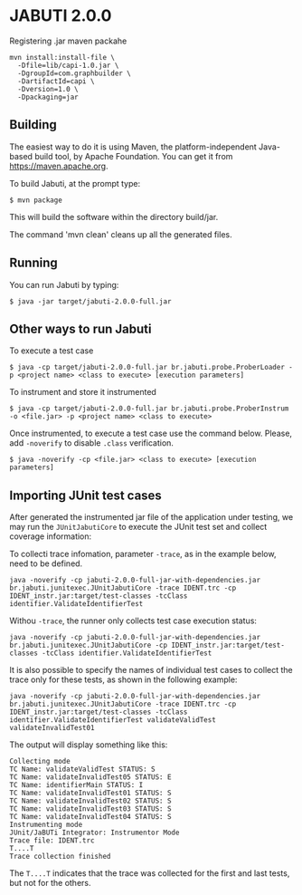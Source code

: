 # JABUTI 2.0.0

Registering .jar maven packahe

```
mvn install:install-file \
  -Dfile=lib/capi-1.0.jar \
  -DgroupId=com.graphbuilder \
  -DartifactId=capi \
  -Dversion=1.0 \
  -Dpackaging=jar
```

Building
--------

The easiest way to do it is using Maven, the platform-independent Java-based build tool, by Apache Foundation. You can get it from https://maven.apache.org.

To build Jabuti, at the prompt type:

```
$ mvn package
```

This will build the software within the directory build/jar.

The command 'mvn clean' cleans up all the generated files.

Running
-------

You can run Jabuti by typing:

```
$ java -jar target/jabuti-2.0.0-full.jar
```

Other ways to run Jabuti
------------------------

To execute a test case

```
$ java -cp target/jabuti-2.0.0-full.jar br.jabuti.probe.ProberLoader -p <project name> <class to execute> [execution parameters]
```

To instrument and store it instrumented

```
$ java -cp target/jabuti-2.0.0-full.jar br.jabuti.probe.ProberInstrum -o <file.jar> -p <project name> <class to execute>
```
Once instrumented, to execute a test case use the command below. Please, add `-noverify` to disable `.class` verification.

```
$ java -noverify -cp <file.jar> <class to execute> [execution parameters]
```

Importing JUnit test cases
--------------------------

After generated the instrumented jar file of the application under testing, we may run the `JUnitJabutiCore` to execute the JUnit test set and collect coverage information:

To collecti trace infomation, parameter `-trace`, as in the example below, need to be defined.

```
java -noverify -cp jabuti-2.0.0-full-jar-with-dependencies.jar br.jabuti.junitexec.JUnitJabutiCore -trace IDENT.trc -cp IDENT_instr.jar:target/test-classes -tcClass identifier.ValidateIdentifierTest
```

Withou `-trace`, the runner only collects test case execution status:

```
java -noverify -cp jabuti-2.0.0-full-jar-with-dependencies.jar br.jabuti.junitexec.JUnitJabutiCore -cp IDENT_instr.jar:target/test-classes -tcClass identifier.ValidateIdentifierTest
```

It is also possible to specify the names of individual test cases to collect the trace only for these tests, as shown in the following example:

```
java -noverify -cp jabuti-2.0.0-full-jar-with-dependencies.jar br.jabuti.junitexec.JUnitJabutiCore -trace IDENT.trc -cp IDENT_instr.jar:target/test-classes -tcClass identifier.ValidateIdentifierTest validateValidTest validateInvalidTest01
```


The output will display something like this:

```
Collecting mode
TC Name: validateValidTest STATUS: S
TC Name: validateInvalidTest05 STATUS: E
TC Name: identifierMain STATUS: I
TC Name: validateInvalidTest01 STATUS: S
TC Name: validateInvalidTest02 STATUS: S
TC Name: validateInvalidTest03 STATUS: S
TC Name: validateInvalidTest04 STATUS: S
Instrumenting mode
JUnit/JaBUTi Integrator: Instrumentor Mode
Trace file: IDENT.trc
T....T
Trace collection finished
```

The `T....T` indicates that the trace was collected for the first and last tests, but not for the others.